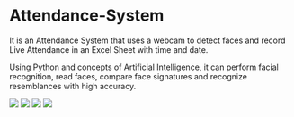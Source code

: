 # Attendance-System
It is an Attendance System that uses a webcam to detect faces and record Live Attendance in an Excel Sheet with time and date.

Using Python and concepts of Artificial Intelligence, it can perform facial recognition, read faces, compare face signatures and recognize resemblances with high accuracy. 

<img src = "https://github.com/Ikshita23/Attendance-System/blob/main/Screenshot%202.png">
<img src = "https://github.com/Ikshita23/Attendance-System/blob/main/Screenshot%203.png">
<img src = "https://github.com/Ikshita23/Attendance-System/blob/main/Screenshot%204.png">
<img src = "https://github.com/Ikshita23/Attendance-System/blob/main/Screenshot%201.png">
